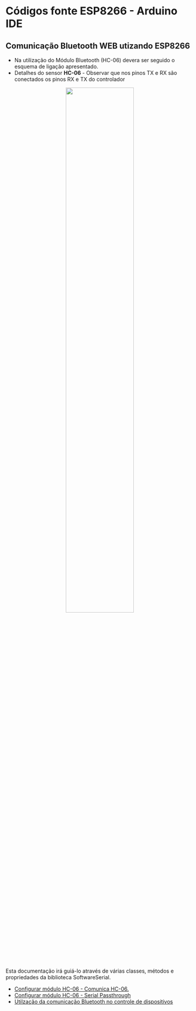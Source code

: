 # Códigos fonte ESP8266 - Arduino IDE

Comunicação Bluetooth WEB utizando ESP8266
------

* Na utilização do Módulo Bluetooth (HC-06) devera ser seguido o esquema de ligação apresentado.
* Detalhes do sensor **HC-06** - Observar que nos pinos TX e RX são conectados os pinos RX e TX do controlador
<p align="center">
  <img src="../../../Imagens/HC-06.jpg" width="60%">
</p>

Esta documentação irá guiá-lo através de várias classes, métodos e propriedades da biblioteca SoftwareSerial. 
* [Configurar módulo HC-06 - Comunica HC-06.](Comunica-HC06/Comunica-HC06.ino "Exemplo configurar módulo HC-06")
* [Configurar módulo HC-06 - Serial Passthrough](Programar_HC-06/Programar_HC-06.ino "Exemplo configurar módulo HC-06")
* [Utilzação da comunicação Bluetooth no controle de dispositivos](UART_Bluetooth_LEDS/UART_Bluetooth_LEDS.ino "Exemplo de utilização do módulo HC-06")

